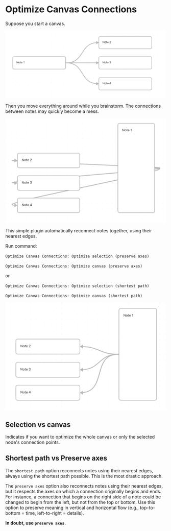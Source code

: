 # Optimize Canvas Connections

Suppose you start a canvas.

![Figure 1](https://github.com/felixchenier/obsidian-optimize-canvas-connections/raw/master/images/fig1.png)

Then you move everything around while you brainstorm. The connections between notes may quickly become a mess.

![Figure 2](https://github.com/felixchenier/obsidian-optimize-canvas-connections/raw/master/images/fig2.png)

This simple plugin automatically reconnect notes together, using their nearest edges.

Run command:

`Optimize Canvas Connections: Optimize selection (preserve axes)`

`Optimize Canvas Connections: Optimize canvas (preserve axes)`

or

`Optimize Canvas Connections: Optimize selection (shortest path)`

`Optimize Canvas Connections: Optimize canvas (shortest path)`

![Figure 3](https://github.com/felixchenier/obsidian-optimize-canvas-connections/raw/master/images/fig3.png)

## Selection vs canvas

Indicates if you want to optimize the whole canvas or only the selected node's connection points.

## Shortest path vs Preserve axes

The `shortest path` option reconnects notes using their nearest edges, always using the shortest path possible. This is the most drastic approach.

The `preserve axes` option also reconnects notes using their nearest edges, but it respects the axes on which a connection originally begins and ends. For instance, a connection that begins on the right side of a note could be changed to begin from the left, but not from the top or bottom. Use this option to preserve meaning in vertical and horizontal flow (e.g., top-to-bottom = time, left-to-right = details).

**In doubt, use `preserve axes`.**
